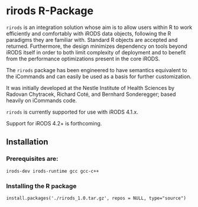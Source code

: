 # rirods R-Package

`rirods` is an integration solution whose aim is to allow users within R to work efficiently and comfortably with iRODS data objects, following the R paradigms they are familiar with. Standard R objects are accepted and returned. Furthermore, the design minimizes dependency on tools beyond iRODS itself in order to both limit complexity of deployment and to benefit from the performance optimizations present in the core iRODS.

The `rirods` package has been engineered to have semantics equivalent to the iCommands and can easily be used as a basis for further customization.

It was initially developed at the Nestle Institute of Health Sciences by Radovan Chytracek, Richard Coté, and Bernhard Sonderegger; based heavily on iCommands code.

`rirods` is currently supported for use with iRODS 4.1.x.

Support for iRODS 4.2+ is forthcoming.

## Installation
### Prerequisites are:
`irods-dev irods-runtime gcc gcc-c++`
### Installing the R package
`install.packages('./rirods_1.0.tar.gz', repos = NULL, type="source")`
